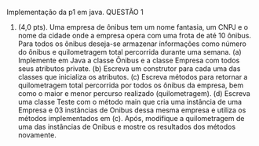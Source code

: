 Implementação da p1 em java. QUESTÃO 1
1. (4,0 pts). Uma empresa de ônibus tem um nome fantasia,
um CNPJ e o nome da cidade onde a empresa opera com uma frota
de até 10 ônibus. Para todos os ônibus deseja-se armazenar
informações como número do ônibus e quilometragem total percorrida
durante uma semana.
(a) Implemente em Java a classe Ônibus e a classe Empresa com todos
seus atributos private.
(b) Escreva um construtor para cada uma das classes que inicializa
os atributos.
(c) Escreva métodos para retornar a quilometragem total percorrida
por todos os ônibus da empresa, bem como o maior e menor percurso
realizado (quilometragem).
(d) Escreva uma classe Teste com o método main que cria uma instância
de uma Empresa e 03 instâncias de Onibus dessa mesma empresa e utiliza
os métodos implementados em (c). Após, modifique a quilometragem de uma
das instâncias de Onibus e mostre os resultados dos métodos novamente.